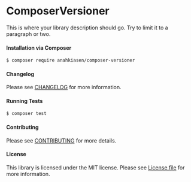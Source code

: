 ComposerVersioner
================
This is where your library description should go. Try to limit it to a paragraph or two.

#### Installation via Composer
``` bash
$ composer require anahkiasen/composer-versioner
```

#### Changelog
Please see [CHANGELOG](CHANGELOG.md) for more information.

#### Running Tests
``` bash
$ composer test
```

#### Contributing
Please see [CONTRIBUTING](CONTRIBUTING.md) for more details.

#### License
This library is licensed under the MIT license. Please see [License file](LICENSE.md) for more information.
